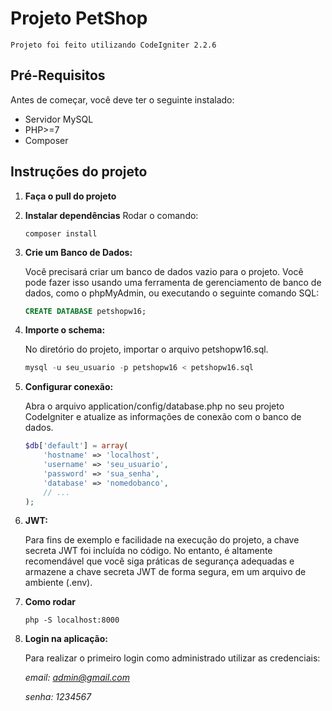 # Projeto PetShop
    Projeto foi feito utilizando CodeIgniter 2.2.6

## Pré-Requisitos

Antes de começar, você deve ter o seguinte instalado:

- Servidor MySQL
- PHP>=7
- Composer

## Instruções do projeto

1. **Faça o pull do projeto**
2. **Instalar dependências**
    Rodar o comando: 
    ```code
    composer install

3. **Crie um Banco de Dados:**

   Você precisará criar um banco de dados vazio para o projeto. Você pode fazer isso usando uma ferramenta de gerenciamento de banco de dados, como o phpMyAdmin, ou executando o seguinte comando SQL:

   ```sql
   CREATE DATABASE petshopw16;

4. **Importe o schema:**

    No diretório do projeto, importar o arquivo petshopw16.sql.
    ```sql
    mysql -u seu_usuario -p petshopw16 < petshopw16.sql

5. **Configurar conexão:**
   
    Abra o arquivo application/config/database.php no seu projeto CodeIgniter e atualize as informações de conexão com o banco de dados. 
    ```php
    $db['default'] = array(
        'hostname' => 'localhost',
        'username' => 'seu_usuario',
        'password' => 'sua_senha',
        'database' => 'nomedobanco',
        // ...
    );

6. **JWT:**
   
    Para fins de exemplo e facilidade na execução do projeto, a chave secreta JWT foi incluída no código. No entanto, é altamente recomendável que você siga práticas de segurança adequadas e armazene a chave secreta JWT de forma segura, em um arquivo de ambiente (.env).

7. **Como rodar**
    ```
    php -S localhost:8000

8. **Login na aplicação:**
     
    Para realizar o primeiro login como administrado utilizar as credenciais:
   
    *email: admin@gmail.com*
   
    *senha: 1234567*

